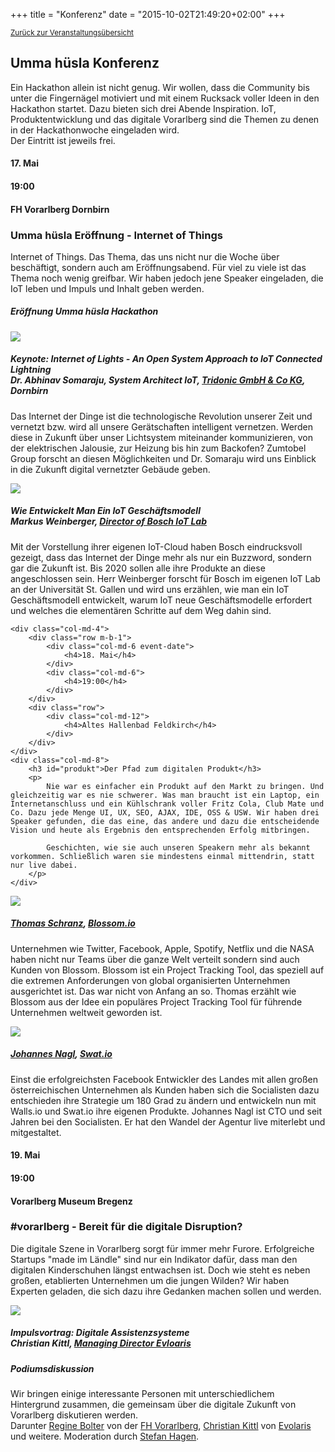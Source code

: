 +++
title = "Konferenz"
date = "2015-10-02T21:49:20+02:00"
+++

<small><a href="/veranstaltungen">Zurück zur Veranstaltungsübersicht</a></small>

## Umma hüsla Konferenz

Ein Hackathon allein ist nicht genug. Wir wollen, dass die Community bis unter die Fingernägel motiviert und mit einem Rucksack voller Ideen in den Hackathon startet. Dazu bieten sich drei Abende Inspiration. IoT, Produktentwicklung und das digitale Vorarlberg sind die Themen zu denen in der Hackathonwoche eingeladen wird.<br/>
Der Eintritt ist jeweils frei.

<div id="iot" class="row event-list m-y-1 p-y-1">
	<div class="col-md-4">
		<div class="row m-b-1">
			<div class="col-md-6 event-date">
				<h4>17. Mai</h4>
			</div>
			<div class="col-md-6">
				<h4>19:00</h4>
			</div>
		</div>
		<div class="row">
			<div class="col-md-12">
				<h4>FH Vorarlberg Dornbirn</h4>
			</div>
		</div>
	</div>
	<div class="col-md-8">
		<h3>Umma hüsla Eröffnung - Internet of Things</h3>
		<p>
			Internet of Things. Das Thema, das uns nicht nur die Woche über beschäftigt, sondern auch am Eröffnungsabend. Für viel zu viele ist das Thema noch wenig greifbar. Wir haben jedoch jene Speaker eingeladen, die IoT leben und Impuls und Inhalt geben werden.
		</p>
	</div>
</div>
<div class="row m-b-1">
	<div class="col-md-2 col-md-offset-2">
	</div>
	<div class="col-md-8">
		<h5>Eröffnung Umma hüsla Hackathon</h5>
	</div>
</div>
<div class="row">
	<div class="col-md-2 col-md-offset-2"><img class="img-fluid" src="/img/speaker/abhinav.jpg" /></div>
	<div class="col-md-8">
		<h5>Keynote: Internet of Lights - An Open System Approach to IoT Connected Lightning<br/>Dr. Abhinav Somaraju, System Architect IoT, <a href="http://www.tridonic.com/">Tridonic GmbH &amp; Co KG</a>, Dornbirn </h5>
		<p>
			Das Internet der Dinge ist die technologische Revolution unserer Zeit und vernetzt bzw. wird all unsere Gerätschaften intelligent vernetzen. Werden diese in Zukunft über unser Lichtsystem miteinander kommunizieren, von der elektrischen Jalousie, zur Heizung bis hin zum Backofen? Zumtobel Group forscht an diesen Möglichkeiten und Dr. Somaraju wird uns Einblick in die Zukunft digital vernetzter Gebäude geben.
		</p>
	</div>
</div>
<div class="row">
	<div class="col-md-2 col-md-offset-2"><img class="img-fluid" src="/img/speaker/markus.jpg" /></div>
	<div class="col-md-8">
		<h5>Wie Entwickelt Man Ein IoT Geschäftsmodell<br/>Markus Weinberger, <a href="http://www.iot-lab.ch/">Director of Bosch IoT Lab</a></h5>
		<p>
			Mit der Vorstellung ihrer eigenen IoT-Cloud haben Bosch eindrucksvoll gezeigt, dass das Internet der Dinge mehr als nur ein Buzzword, sondern gar die Zukunft ist. Bis 2020 sollen alle ihre Produkte an diese angeschlossen sein. Herr Weinberger forscht für Bosch im eigenen IoT Lab an der Universität St. Gallen und wird uns erzählen, wie man ein IoT Geschäftsmodell entwickelt, warum IoT neue Geschäftsmodelle erfordert und welches die elementären Schritte auf dem Weg dahin sind.
		</p>
	</div>
</div>
<div id="produkt" class="row event-list m-y-1 p-y-1">

	<div class="col-md-4">
		<div class="row m-b-1">
			<div class="col-md-6 event-date">
				<h4>18. Mai</h4>
			</div>
			<div class="col-md-6">
				<h4>19:00</h4>
			</div>
		</div>
		<div class="row">
			<div class="col-md-12">
				<h4>Altes Hallenbad Feldkirch</h4>
			</div>
		</div>
	</div>
	<div class="col-md-8">
		<h3 id="produkt">Der Pfad zum digitalen Produkt</h3>
		<p>
			Nie war es einfacher ein Produkt auf den Markt zu bringen. Und gleichzeitig war es nie schwerer. Was man braucht ist ein Laptop, ein Internetanschluss und ein Kühlschrank voller Fritz Cola, Club Mate und Co. Dazu jede Menge UI, UX, SEO, AJAX, IDE, OSS & USW. Wir haben drei Speaker gefunden, die das eine, das andere und dazu die entscheidende Vision und heute als Ergebnis den entsprechenden Erfolg mitbringen.
			
			Geschichten, wie sie auch unseren Speakern mehr als bekannt vorkommen. Schließlich waren sie mindestens einmal mittendrin, statt nur live dabei.
		</p>
	</div>
</div>
<div class="row">		
	<div class="col-md-2 col-md-offset-2"><img class="img-fluid" src="/img/speaker/thomas.jpg" /></div>
	<div class="col-md-8">
	<h5><a href="https://twitter.com/__tosh">Thomas Schranz</a>, <a href="http://blossom.io">Blossom.io</a></h5>
		<p>
		Unternehmen wie Twitter, Facebook, Apple, Spotify, Netflix und die NASA haben nicht nur Teams über die ganze Welt verteilt sondern sind auch Kunden von Blossom.
Blossom ist ein Project Tracking Tool, das speziell auf die extremen Anforderungen von global organisierten Unternehmen ausgerichtet ist.
Das war nicht von Anfang an so. Thomas erzählt wie Blossom aus der Idee ein populäres Project Tracking Tool für führende Unternehmen weltweit geworden ist.
		</p>
	</div>
</div>
<div class="row">		
	<div class="col-md-2 col-md-offset-2"><img class="img-fluid" src="/img/speaker/johannes.jpg" /></div>
	<div class="col-md-8">
		<h5><a href="https://twitter.com/jollife">Johannes Nagl</a>, <a href="http://swat.io">Swat.io</a></h5>
		<p>
			Einst die erfolgreichsten Facebook Entwickler des Landes mit allen großen österreichischen Unternehmen als Kunden haben sich die Socialisten dazu entschieden ihre Strategie um 180 Grad zu ändern und entwickeln nun mit Walls.io und Swat.io ihre eigenen Produkte. Johannes Nagl ist CTO und seit Jahren bei den Socialisten. Er hat den Wandel der Agentur live miterlebt und mitgestaltet.
		</p>
	</div>
</div>
<div id="vorarlberg" class="row event-list m-y-1 p-y-1">
	<div class="col-md-4">
		<div class="row m-b-1">
			<div class="col-md-6 event-date">
				<h4>19. Mai</h4>
			</div>
			<div class="col-md-6">
				<h4>19:00</h4>
			</div>
		</div>
		<div class="row">
			<div class="col-md-12">
				<h4>Vorarlberg Museum Bregenz</h4>
			</div>
		</div>
	</div>
	<div class="col-md-8">
		<h3>#vorarlberg - Bereit für die digitale Disruption?</h3>
		<p>
			Die digitale Szene in Vorarlberg sorgt für immer mehr Furore. Erfolgreiche Startups "made im Ländle" sind nur ein Indikator dafür, dass man den digitalen Kinderschuhen längst entwachsen ist. Doch wie steht es neben großen, etablierten Unternehmen um die jungen Wilden? Wir haben  Experten geladen, die sich dazu ihre Gedanken machen sollen und werden.
		</p>
	</div>
</div>
<div class="row">		
	<div class="col-md-2 col-md-offset-2"><img class="img-fluid" src="/img/speaker/christian.jpg" /></div>
	<div class="col-md-8">
	<h5>Impulsvortrag: Digitale Assistenzsysteme<br/>Christian Kittl, <a href="https://www.evolaris.net/">Managing Director Evloaris</a></h5>
		<p>
			<!-- 
			Die riesige Menge an Daten die nicht zuletzt durch IoT generiert wird, ermöglicht durch geschickte Analyse das zielgerichtete Leiten von Servicekräften, Konsumenten und Technikern. Intelligente Brillen, Uhren und Telefone unterstützen uns dabei. Wo die Technologie gerade steht und welches IT-Ökosystem dazu notwendig ist, wird uns Christian Kittl von Evolaris schildern.
			-->
		</p>
	</div>
</div>
<div class="row m-t-1">		
	<div class="col-md-2 col-md-offset-2"></div>
	<div class="col-md-8">
	<h5>Podiumsdiskussion</h5>
		<p>
			Wir bringen einige interessante Personen mit unterschiedlichem Hintergrund zusammen, die gemeinsam über die digitale Zukunft von Vorarlberg diskutieren werden.<br/>
			Darunter <a href="https://www.youtube.com/watch?v=9rbT4Po0b_U">Regine Bolter</a> von der <a href="https://www.fhv.at">FH Vorarlberg</a>, <a href="https://twitter.com/ckittl">Christian Kittl</a> von <a href="https://www.evolaris.net/en/">Evolaris</a> und weitere. Moderation durch <a href="https://twitter.com/stefan_hagen">Stefan Hagen</a>.
		</p>
	</div>
</div>
